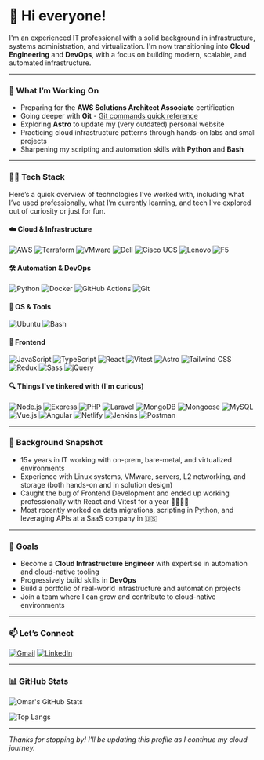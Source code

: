 # 👋 Hi everyone!

I'm an experienced IT professional with a solid background in infrastructure, systems administration, and virtualization. I'm now transitioning into **Cloud Engineering** and **DevOps**, with a focus on building modern, scalable, and automated infrastructure.

---

### 🌱 What I’m Working On

- Preparing for the **AWS Solutions Architect Associate** certification
- Going deeper with **Git** - [Git commands quick reference](./git-quick-reference.md)
- Exploring **Astro** to update my (very outdated) personal website
- Practicing cloud infrastructure patterns through hands-on labs and small projects
- Sharpening my scripting and automation skills with **Python** and **Bash**

---

### 👨‍💻 Tech Stack

Here’s a quick overview of technologies I've worked with, including what I’ve used professionally, what I’m currently learning, and tech I've explored out of curiosity or just for fun.

#### ☁️ Cloud & Infrastructure

![AWS](https://img.shields.io/badge/AWS-Learning-FF9900?style=flat&logo=amazonwebservices&logoColor=white)
![Terraform](https://img.shields.io/badge/Terraform-Learning-844FBA?style=flat&logo=terraform&logoColor=white)
![VMware](https://img.shields.io/badge/VMware%20Vsphere-Deployed%20%26%20Configured%20/%20Presales-20232A?style=flat&logo=vmware&logoColor=white)
![Dell](https://img.shields.io/badge/Dell%20Servers%20%26%20Storage-Deployed%20%26%20Configured%20/%20Presales-007DB8?style=flat&logo=dell&logoColor=white)
![Cisco UCS](https://img.shields.io/badge/Cisco%20UCS%20Servers-Deployed%20%26%20Configured%20/%20Presales-1BA0D7?style=flat&logo=cisco&logoColor=white)
![Lenovo](https://img.shields.io/badge/Lenovo%20Servers-Presales%20Experience-E2231A?style=flat&logo=lenovo&logoColor=white)
![F5](https://img.shields.io/badge/F5%20Networks-Load%20Balancing%20Experience-E4002B?style=flat&logo=f5&logoColor=white)


#### 🛠 Automation & DevOps

![Python](https://img.shields.io/badge/Python-Used%20for%20Scripting-3776AB?style=flat&logo=python&logoColor=white)
![Docker](https://img.shields.io/badge/Docker-Learning-2496ED?style=flat&logo=docker&logoColor=white)
![GitHub Actions](https://img.shields.io/badge/GitHub%20Actions-Learning-2088FF?style=flat&logo=githubactions&logoColor=white)
![Git](https://img.shields.io/badge/Git-Daily%20Use-F05032?style=flat&logo=git&logoColor=white)

#### 🐧 OS & Tools

![Ubuntu](https://img.shields.io/badge/Linux-Primary%20OS-FCC624?style=flat&logo=linux&logoColor=white)
![Bash](https://img.shields.io/badge/Bash-Daily%20Use-4EAA25?style=flat&logo=gnubash&logoColor=white)

#### 🎨 Frontend

![JavaScript](https://img.shields.io/badge/JavaScript-Some%20Experience-F7DF1E?style=flat&logo=javascript&logoColor=white)
![TypeScript](https://img.shields.io/badge/TypeScript-Some%20Experience-3178C6?style=flat&logo=typescript&logoColor=white)
![React](https://img.shields.io/badge/React-Some%20Experience-61DAFB?style=flat&logo=react&logoColor=white)
![Vitest](https://img.shields.io/badge/Vitest-Some%20Experience-6E9F18?style=flat&logo=vitest&logoColor=white)
![Astro](https://img.shields.io/badge/Astro-Personal%20Projects-BC52EE?style=flat&logo=astro&logoColor=white)
![Tailwind CSS](https://img.shields.io/badge/TailwindCSS-Personal%20Projects-06B6D4?style=flat&logo=tailwindcss&logoColor=white)
![Redux](https://img.shields.io/badge/Redux-Familiar-764ABC?style=flat&logo=redux&logoColor=white)
![Sass](https://img.shields.io/badge/Sass-Familiar-CC6699?style=flat&logo=sass&logoColor=white)
![jQuery](https://img.shields.io/badge/jQuery-Familiar-0769AD?style=flat&logo=jquery&logoColor=white)

#### 🔍 Things I've tinkered with (I'm curious)

![Node.js](https://img.shields.io/badge/Node.js--5FA04E?style=flat&logo=nodedotjs&logoColor=white)
![Express](https://img.shields.io/badge/Express--000000?style=flat&logo=express&logoColor=white)
![PHP](https://img.shields.io/badge/PHP--777BB4?style=flat&logo=php&logoColor=white)
![Laravel](https://img.shields.io/badge/Laravel--FF2D20?style=flat&logo=laravel&logoColor=white)
![MongoDB](https://img.shields.io/badge/MongoDB--47A248?style=flat&logo=mongodb&logoColor=white)
![Mongoose](https://img.shields.io/badge/Mongoose--880000?style=flat&logo=mongoose&logoColor=white)
![MySQL](https://img.shields.io/badge/MySQL--4479A1?style=flat&logo=mysql&logoColor=white)
![Vue.js](https://img.shields.io/badge/Vue.js--4FC08D?style=flat&logo=vuedotjs&logoColor=white)
![Angular](https://img.shields.io/badge/Angular--0F0F11?style=flat&logo=angular&logoColor=white)
![Netlify](https://img.shields.io/badge/Netlify--00C7B7?style=flat&logo=netlify&logoColor=white)
![Jenkins](https://img.shields.io/badge/Jenkins--D24939?style=flat&logo=jenkins&logoColor=white)
![Postman](https://img.shields.io/badge/Postman--DD3A0A?style=flat&logo=postman&logoColor=white)

---

### 🧰 Background Snapshot

- 15+ years in IT working with on-prem, bare-metal, and virtualized environments
- Experience with Linux systems, VMware, servers, L2 networking, and storage (both hands-on and in solution design)
- Caught the bug of Frontend Development and ended up working professionally with React and Vitest for a year 🤷‍♂️🤹‍♂️
- Most recently worked on data migrations, scripting in Python, and leveraging APIs at a SaaS company in 🇺🇸

---

### 🚀 Goals

- Become a **Cloud Infrastructure Engineer** with expertise in automation and cloud-native tooling
- Progressively build skills in **DevOps**
- Build a portfolio of real-world infrastructure and automation projects
- Join a team where I can grow and contribute to cloud-native environments

---

### 📫 Let’s Connect

[![Gmail](https://img.shields.io/badge/Gmail-D14836?style=flat&logo=gmail&logoColor=white)](mailto:oatiffer@gmail.com)
[![LinkedIn](https://img.shields.io/badge/LinkedIn-blue?style=flat&logo=linkedin&logoColor=white)](https://www.linkedin.com/in/oatiffer)

---

### 📊 GitHub Stats

![Omar's GitHub Stats](https://github-readme-stats.vercel.app/api?username=oatiffer&show_icons=true&theme=github_dark)

![Top Langs](https://github-readme-stats.vercel.app/api/top-langs/?username=oatiffer&layout=compact&langs_count=10&theme=github_dark)

---

*Thanks for stopping by! I’ll be updating this profile as I continue my cloud journey.*
